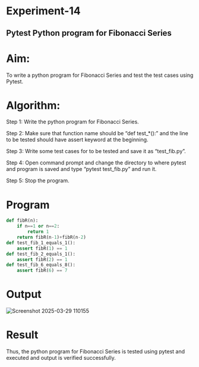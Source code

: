 # Experiment-14

## Pytest Python program for Fibonacci Series 
# Aim:
To write a python program for Fibonacci Series and test the test cases using Pytest. 
# Algorithm: 
Step 1: Write the python program for Fibonacci Series.

Step 2: Make sure that function name should be “def test_*():” and the line to be tested
should have assert keyword at the beginning.

Step 3: Write some test cases for to be tested and save it as “test_fib.py”.

Step 4: Open command prompt and change the directory to where pytest and program is
saved and type “pytest test_fib.py” and run it.

Step 5: Stop the program. 
# Program
```python
def fibR(n): 
    if n==1 or n==2: 
        return 1 
    return fibR(n-1)+fibR(n-2) 
def test_fib_1_equals_1(): 
    assert fibR(1) == 1 
def test_fib_2_equals_1(): 
    assert fibR(2) == 1 
def test_fib_6_equals_8(): 
    assert fibR(6) == 7 
```
# Output
![Screenshot 2025-03-29 110155](https://github.com/user-attachments/assets/ca2330fa-e105-49c6-8915-48369a434528)

# Result
Thus, the python program for Fibonacci Series is tested using pytest and executed and 
output is verified successfully.
